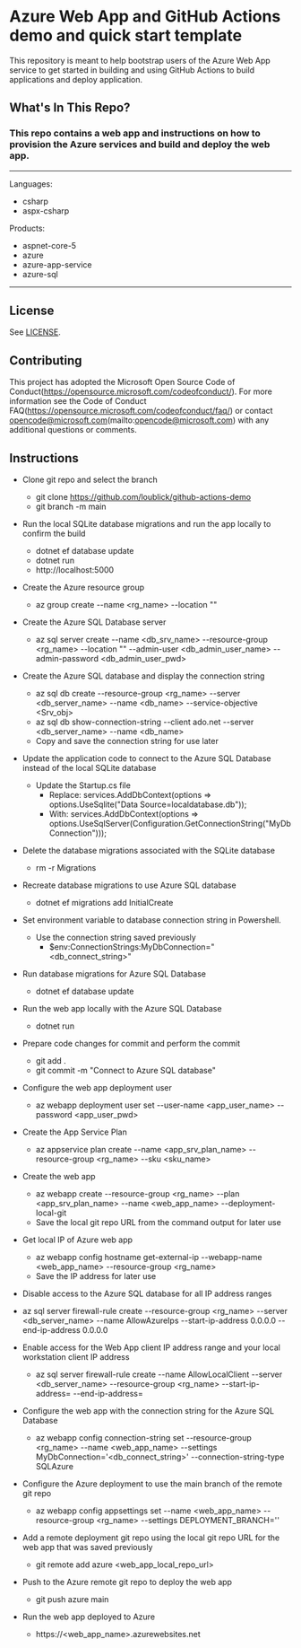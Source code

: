 # Azure Web App and GitHub Actions demo and quick start template

This repository is meant to help bootstrap users of the Azure Web App service to get started in building and using GitHub Actions to build applications and deploy application.

## What's In This Repo?

### This repo contains a web app and instructions on how to provision the Azure services and build and deploy the web app.
---
Languages:
- csharp
- aspx-csharp

Products:
- aspnet-core-5
- azure
- azure-app-service
- azure-sql
---

## License

See [LICENSE](LICENSE.md).

## Contributing

This project has adopted the Microsoft Open Source Code of Conduct(https://opensource.microsoft.com/codeofconduct/). For more information see the Code of Conduct FAQ(https://opensource.microsoft.com/codeofconduct/faq/) or contact opencode@microsoft.com(mailto:opencode@microsoft.com) with any additional questions or comments.

## Instructions

* Clone git repo and select the branch
    * git clone https://github.com/loublick/github-actions-demo
    * git branch -m main

* Run the local SQLite database migrations and run the app locally to confirm the build
  * dotnet ef database update
  * dotnet run
  * http://localhost:5000

* Create the Azure resource group
  * az group create --name <rg_name> --location "<location>"

* Create the Azure SQL Database server
  * az sql server create --name <db_srv_name> --resource-group <rg_name> --location "<location>" --admin-user <db_admin_user_name> --admin-password <db_admin_user_pwd>

* Create the Azure SQL database and display the connection string
  * az sql db create --resource-group <rg_name> --server <db_server_name> --name <db_name> --service-objective <Srv_obj>
  * az sql db show-connection-string --client ado.net --server <db_server_name> --name <db_name>
  * Copy and save the connection string for use later

* Update the application code to connect to the Azure SQL Database instead of the local SQLite database
  * Update the Startup.cs file
    * Replace: services.AddDbContext<MyDatabaseContext>(options => options.UseSqlite("Data Source=localdatabase.db"));
    * With: services.AddDbContext<MyDatabaseContext>(options => options.UseSqlServer(Configuration.GetConnectionString("MyDbConnection")));

* Delete the database migrations associated with the SQLite database
  * rm -r Migrations

* Recreate database migrations to use Azure SQL database
  * dotnet ef migrations add InitialCreate

* Set environment variable to database connection string in Powershell.
  * Use the connection string saved previously
    * $env:ConnectionStrings:MyDbConnection="<db_connect_string>"

* Run database migrations for Azure SQL Database
  * dotnet ef database update

* Run the web app locally with the Azure SQL Database
  * dotnet run

* Prepare code changes for commit and perform the commit
  * git add .
  * git commit -m "Connect to Azure SQL database"

* Configure the web app deployment user
  * az webapp deployment user set --user-name <app_user_name> --password <app_user_pwd>

* Create the App Service Plan
  * az appservice plan create --name <app_srv_plan_name> --resource-group <rg_name> --sku <sku_name>

* Create the web app
  * az webapp create --resource-group <rg_name> --plan <app_srv_plan_name> --name <web_app_name> --deployment-local-git
  * Save the local git repo URL from the command output for later use

* Get local IP of Azure web app
  * az webapp config hostname get-external-ip --webapp-name <web_app_name> --resource-group <rg_name>
  * Save the IP address for later use

* Disable access to the Azure SQL database for all IP address ranges
* az sql server firewall-rule create --resource-group <rg_name> --server <db_server_name> --name AllowAzureIps --start-ip-address 0.0.0.0 --end-ip-address 0.0.0.0

* Enable access for the Web App client IP address range and your local workstation client IP address
  * az sql server firewall-rule create --name AllowLocalClient --server <db_server_name> --resource-group <rg_name> --start-ip-address=<webapp-ip> --end-ip-address=<webapp-ip>

* Configure the web app with the connection string for the Azure SQL Database
  * az webapp config connection-string set --resource-group <rg_name> --name <web_app_name> --settings MyDbConnection='<db_connect_string>' --connection-string-type SQLAzure

* Configure the Azure deployment to use the main branch of the remote git repo
  * az webapp config appsettings set --name <web_app_name> --resource-group <rg_name> --settings DEPLOYMENT_BRANCH='<branch>'

* Add a remote deployment git repo using the local git repo URL for the web app that was saved previously
  * git remote add azure <web_app_local_repo_url>

* Push to the Azure remote git repo to deploy the web app
  * git push azure main

* Run the web app deployed to Azure
  * https://<web_app_name>.azurewebsites.net
